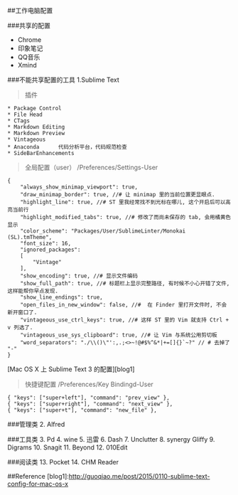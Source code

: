 ##工作电脑配置

###共享的配置

* Chrome
* 印象笔记
* QQ音乐
* Xmind
 

###不能共享配置的工具 
1.Sublime Text 
    
    
> 插件

    * Package Control
    * File Head
    * CTags
    * Markdown Editing
    * Markdown Preview
    * Vintageous
    * Anaconda      代码分析平台，代码规范检查
    * SideBarEnhancements 

> 全局配置（user）
    /Preferences/Settings-User

``` sublime
{
    "always_show_minimap_viewport": true,
    "draw_minimap_border": true, //# 让 minimap 里的当前位置更显眼点.
    "highlight_line": true, //# ST 里我经常找不到光标在哪儿, 这个开启后可以高亮当前行
    "highlight_modified_tabs": true, //# 修改了而尚未保存的 tab, 会用橘黄色显示
    "color_scheme": "Packages/User/SublimeLinter/Monokai (SL).tmTheme",
    "font_size": 16,
    "ignored_packages":
    [
        "Vintage"
    ],
    "show_encoding": true, //# 显示文件编码
    "show_full_path": true, //# 标题栏上显示完整路径, 有时候不小心开错了文件, 这样能帮你早点发现.
    "show_line_endings": true,
    "open_files_in_new_window": false, //#  在 Finder 里打开文件时, 不会新开窗口了.
    "vintageous_use_ctrl_keys": true, //# 这样 ST 里的 Vim 就支持 Ctrl + v 列选了.
    "vintageous_use_sys_clipboard": true, //# 让 Vim 与系统公用剪切板
    "word_separators": "./\\()\"':,.;<>~!@#$%^&*|+=[]{}`~?" // # 去掉了 "-"
} 
```
[Mac OS X 上 Sublime Text 3 的配置][blog1]

> 快捷键配置
> /Preferences/Key Bindingd-User

```
{ "keys": ["super+left"], "command": "prev_view" },
{ "keys": ["super+right"], "command": "next_view" },
{ "keys": ["super+t"], "command": "new_file" },
```

###管理类
2. Alfred

###工具类
3. Pd
4. wine
5. 迅雷 
6. Dash 
7. Unclutter 
8. synergy Gliffy 
9. Digrams 
10. Snagit 
11. Beyond 
12. 010Edit

###阅读类
13. Pocket
14. CHM Reader




##Reference
[blog1]:http://guoqiao.me/post/2015/0110-sublime-text-config-for-mac-os-x

